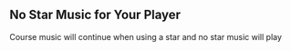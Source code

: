 ## No Star Music for Your Player

Course music will continue when using a star and no star music will play